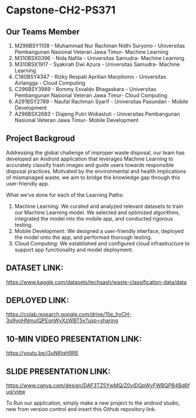 # Capstone-CH2-PS371

## Our Teams Member
1. M296BSY1108 - Muhammad Nur Rachman Nidhi Suryono - Universitas Pembangunan Nasional Veteran Jawa Timur- Machine Learning
2. M310BSX0396 - Nida Nafila - Universitas Samudra- Machine Learning
3. M310BSX1917 - Syakirah Dwi Azura - Universitas Samudra- Machine Learning
4. C180BSY4347 - Rizky Respati Aprilian Marpitomo - Universitas Airlangga - Cloud Computing
5. C296BSY3989 - Rommy Esvaldo Bhagaskara - Universitas Pembangunan Nasional Veteran Jawa Timur- Cloud Computing
6. A291BSY2789 - Naufal Rachman Syarif - Universitas Pasundan - Mobile Development
7. A296BSX2683 - Diajeng Putri Widiastuti - Universitas Pembangunan Nasional Veteran Jawa Timur- Mobile Development

## Project Backgroud
Addressing the global challenge of improper waste disposal, our team has developed an Android application that leverages Machine Learning to accurately classify trash images and guide users towards responsible disposal practices. Motivated by the environmental and health implications of mismanaged waste, we aim to bridge the knowledge gap through this user-friendly app.

What we’ve done for each of the Learning Paths:

1. Machine Learning: We curated and analyzed relevant datasets to train our Machine Learning model. We selected and optimized algorithms, integrated the model into the mobile app, and conducted rigorous testing.
2. Mobile Development: We designed a user-friendly interface, deployed the model onto the app, and performed thorough testing.
3. Cloud Computing:  We established and configured cloud infrastructure to support app functionality and model deployment.

## DATASET LINK:
https://www.kaggle.com/datasets/techsash/waste-classification-data/data

## DEPLOYED LINK:
https://colab.research.google.com/drive/15e_hyCH-3q9yoHNmuIQPEonWyXzWBT5x?usp=sharing

## 10-MIN VIDEO PRESENTATION LINK:
https://youtu.be/i3uN6lqH9RE

## SLIDE PRESENTATION LINK:
https://www.canva.com/design/DAF3TZ5YwMQ/Z0vIDQpWvFWBQPB4Bd6fug/view 

To Run our application, simply make a new project to the android studio, new from version control and insert this Github repository link.
